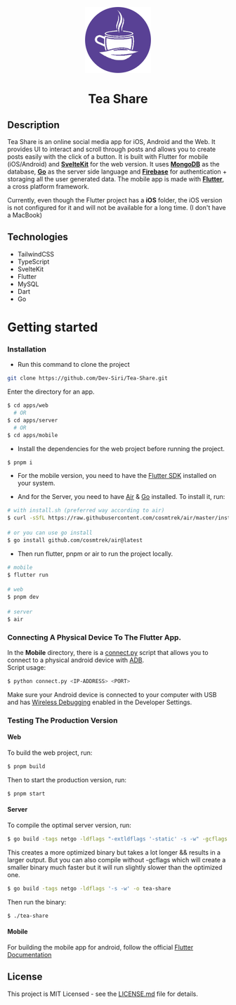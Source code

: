<p align="center">
  <img src="images/logo.png" height="150" width="150" />
</p>

<h1 align="center">Tea Share</h1>

## Description

Tea Share is an online social media app for iOS, Android and the Web. It provides UI to interact and scroll through posts and allows you to
create posts easily with the click of a button. It is built with Flutter for mobile (iOS/Android) and **[SvelteKit](https://kit.svelte.dev)** for the web version. It uses **[MongoDB](https://www.mongodb.com)** as the
database, **[Go](https://go.dev)** as the server side language and **[Firebase](https://firebase.google.com)** for authentication + storaging all the user generated data. The mobile app is made with **[Flutter](https://flutter.dev)**, a cross platform framework.

Currently, even though the Flutter project has a **iOS** folder, the iOS version is not configured for it and will not be available for a long time. (I don't have a MacBook)

## Technologies

- TailwindCSS
- TypeScript
- SvelteKit
- Flutter
- MySQL
- Dart
- Go

# Getting started

### Installation

- Run this command to clone the project

```sh
git clone https://github.com/Dev-Siri/Tea-Share.git
```

Enter the directory for an app.

```sh
$ cd apps/web
  # OR
$ cd apps/server
  # OR
$ cd apps/mobile
```

- Install the dependencies for the web project before running the project.

```sh
$ pnpm i
```

- For the mobile version, you need to have the [Flutter SDK](https://docs.flutter.dev/get-started/instal) installed on your system.

- And for the Server, you need to have [Air](https://github.com/cosmtrek) & [Go](https://go.dev/dl) installed. To install it, run:

```sh
# with install.sh (preferred way according to air)
$ curl -sSfL https://raw.githubusercontent.com/cosmtrek/air/master/install.sh | sh -s -- -b $(go env GOPATH)/bin

# or you can use go install
$ go install github.com/cosmtrek/air@latest
```

- Then run flutter, pnpm or air to run the project locally.

```sh
# mobile
$ flutter run

# web
$ pnpm dev

# server
$ air
```

### Connecting A Physical Device To The Flutter App.

In the **Mobile** directory, there is a [connect.py](apps/mobile/connect.py) script that allows you to connect to a physical android device with [ADB](https://developer.android.com/studio/command-line/adb). <br />
Script usage:

```sh
$ python connect.py <IP-ADDRESS> <PORT>
```

Make sure your Android device is connected to your computer with USB and has [Wireless Debugging](https://medium.com/android-news/wireless-debugging-through-adb-in-android-using-wifi-965f7edd163a) enabled in the Developer Settings.

### Testing The Production Version

#### Web

To build the web project, run:

```sh
$ pnpm build
```

Then to start the production version, run:

```sh
$ pnpm start
```

#### Server

To compile the optimal server version, run:

```sh
$ go build -tags netgo -ldflags "-extldflags '-static' -s -w" -gcflags "all=-N -l -B -C -S -D -M" -o bin/tea-share
```

This creates a more optimized binary but takes a lot longer && results in a larger output. But you can also compile without -gcflags which will create a smaller binary much faster but it will run slightly slower than the optimized one.

```sh
$ go build -tags netgo -ldflags '-s -w' -o tea-share
```

Then run the binary:

```sh
$ ./tea-share
```

#### Mobile

For building the mobile app for android, follow the official [Flutter Documentation](https://docs.flutter.dev/deployment/android) <br />

## License

This project is MIT Licensed - see the [LICENSE.md](LICENSE.md) file for details.
